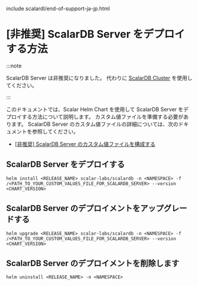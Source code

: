include scalardl/end-of-support-ja-jp.html

# [非推奨] ScalarDB Server をデプロイする方法

:::note

ScalarDB Server は非推奨になりました。 代わりに [ScalarDB Cluster](how-to-deploy-scalardb-cluster.md) を使用してください。

:::

このドキュメントでは、Scalar Helm Chart を使用して ScalarDB Server をデプロイする方法について説明します。 カスタム値ファイルを準備する必要があります。 ScalarDB Server のカスタム値ファイルの詳細については、次のドキュメントを参照してください。

* [[非推奨] ScalarDB Server のカスタム値ファイルを構成する](configure-custom-values-scalardb.md)

## ScalarDB Server をデプロイする

```console
helm install <RELEASE_NAME> scalar-labs/scalardb -n <NAMESPACE> -f /<PATH_TO_YOUR_CUSTOM_VALUES_FILE_FOR_SCALARDB_SERVER> --version <CHART_VERSION>
```

## ScalarDB Server のデプロイメントをアップグレードする

```console
helm upgrade <RELEASE_NAME> scalar-labs/scalardb -n <NAMESPACE> -f /<PATH_TO_YOUR_CUSTOM_VALUES_FILE_FOR_SCALARDB_SERVER> --version <CHART_VERSION>
```

## ScalarDB Server のデプロイメントを削除します

```console
helm uninstall <RELEASE_NAME> -n <NAMESPACE>
```
